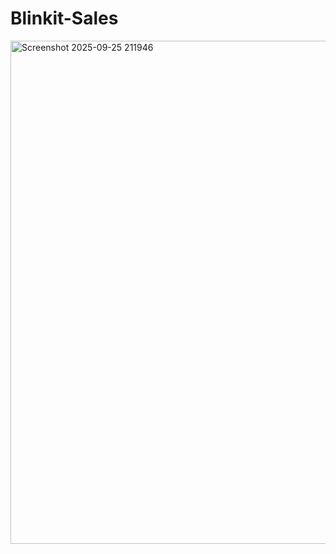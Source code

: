 # Blinkit-Sales
<img width="1421" height="805" alt="Screenshot 2025-09-25 211946" src="https://github.com/user-attachments/assets/70c7f15a-0dbf-4614-a3aa-7e0b980e82df" />
